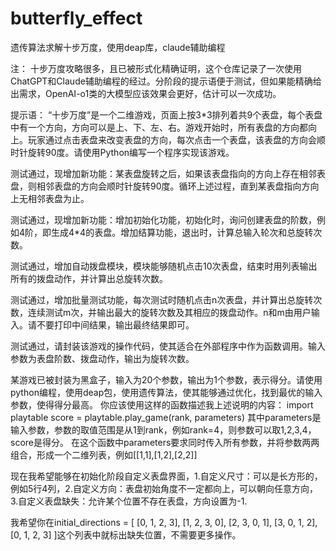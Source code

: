 # butterfly_effect
遗传算法求解十步万度，使用deap库，claude辅助编程

注：
十步万度攻略很多，且已被形式化精确证明，这个仓库记录了一次使用ChatGPT和Claude辅助编程的经过。分阶段的提示语便于测试，但如果能精确给出需求，OpenAI-o1类的大模型应该效果会更好，估计可以一次成功。

提示语：
“十步万度”是一个二维游戏，页面上按3*3排列着共9个表盘，每个表盘中有一个方向，方向可以是上、下、左、右。游戏开始时，所有表盘的方向都向上。玩家通过点击表盘来改变表盘的方向，每次点击一个表盘，该表盘的方向会顺时针旋转90度。请使用Python编写一个程序实现该游戏。

测试通过，现增加新功能：某表盘旋转之后，如果该表盘指向的方向上存在相邻表盘，则相邻表盘的方向会顺时针旋转90度。循环上述过程，直到某表盘指向方向上无相邻表盘为止。

测试通过，现增加新功能：增加初始化功能，初始化时，询问创建表盘的阶数，例如4阶，即生成4*4的表盘。增加结算功能，退出时，计算总输入轮次和总旋转次数。

测试通过，增加自动拨盘模块，模块能够随机点击10次表盘，结束时用列表输出所有的拨盘动作，并计算出总旋转次数。

测试通过，增加批量测试功能，每次测试时随机点击n次表盘，并计算出总旋转次数，连续测试m次，并输出最大的旋转次数及其相应的拨盘动作。n和m由用户输入。请不要打印中间结果，输出最终结果即可。

测试通过，请封装该游戏的操作代码，使其适合在外部程序中作为函数调用。输入参数为表盘阶数、拨盘动作，输出为旋转次数。

某游戏已被封装为黑盒子，输入为20个参数，输出为1个参数，表示得分。请使用python编程，使用deap包，使用遗传算法，使其能够通过优化，找到最优的输入参数，使得得分最高。
你应该使用这样的函数描述我上述说明的内容：
import playtable
score = playtable.play_game(rank, parameters)
其中parameters是输入参数，参数的取值范围是从1到rank，例如rank=4，则参数可以取1,2,3,4，score是得分。
在这个函数中parameters要求同时传入所有参数，并将参数两两组合，形成一个二维列表，例如[[1,1],[1,2],[2,2]]

现在我希望能够在初始化阶段自定义表盘界面，1.自定义尺寸：可以是长方形的，例如5行4列，2.自定义方向：表盘初始角度不一定都向上，可以朝向任意方向，3.自定义表盘缺失：允许某个位置不存在表盘，方向设置为-1.

我希望你在initial_directions = [ [0, 1, 2, 3], [1, 2, 3, 0], [2, 3, 0, 1], [3, 0, 1, 2], [0, 1, 2, 3] ]这个列表中就标出缺失位置，不需要更多操作。

